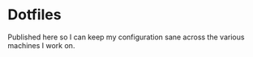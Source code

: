 Dotfiles
========

Published here so I can keep my configuration sane across the various machines
I work on.
